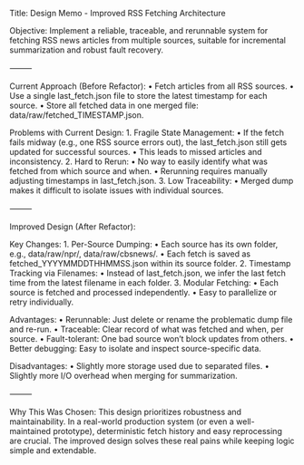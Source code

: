 Title: Design Memo - Improved RSS Fetching Architecture

Objective:
Implement a reliable, traceable, and rerunnable system for fetching RSS news articles from multiple sources, suitable for incremental summarization and robust fault recovery.

⸻

Current Approach (Before Refactor):
	•	Fetch articles from all RSS sources.
	•	Use a single last_fetch.json file to store the latest timestamp for each source.
	•	Store all fetched data in one merged file: data/raw/fetched_TIMESTAMP.json.

Problems with Current Design:
	1.	Fragile State Management:
	•	If the fetch fails midway (e.g., one RSS source errors out), the last_fetch.json still gets updated for successful sources.
	•	This leads to missed articles and inconsistency.
	2.	Hard to Rerun:
	•	No way to easily identify what was fetched from which source and when.
	•	Rerunning requires manually adjusting timestamps in last_fetch.json.
	3.	Low Traceability:
	•	Merged dump makes it difficult to isolate issues with individual sources.

⸻

Improved Design (After Refactor):

Key Changes:
	1.	Per-Source Dumping:
	•	Each source has its own folder, e.g., data/raw/npr/, data/raw/cbsnews/.
	•	Each fetch is saved as fetched_YYYYMMDDTHHMMSS.json within its source folder.
	2.	Timestamp Tracking via Filenames:
	•	Instead of last_fetch.json, we infer the last fetch time from the latest filename in each folder.
	3.	Modular Fetching:
	•	Each source is fetched and processed independently.
	•	Easy to parallelize or retry individually.

Advantages:
	•	Rerunnable: Just delete or rename the problematic dump file and re-run.
	•	Traceable: Clear record of what was fetched and when, per source.
	•	Fault-tolerant: One bad source won’t block updates from others.
	•	Better debugging: Easy to isolate and inspect source-specific data.

Disadvantages:
	•	Slightly more storage used due to separated files.
	•	Slightly more I/O overhead when merging for summarization.

⸻

Why This Was Chosen:
This design prioritizes robustness and maintainability. In a real-world production system (or even a well-maintained prototype), deterministic fetch history and easy reprocessing are crucial. The improved design solves these real pains while keeping logic simple and extendable.